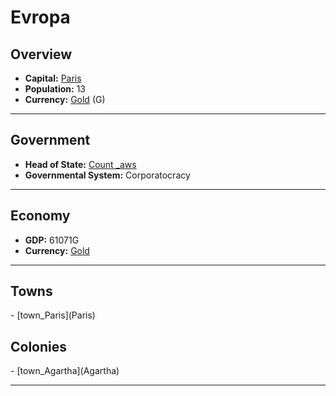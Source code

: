 # <!--NAME-->Evropa<!--NAME-->

## Overview

- **Capital:** <!--CAPITAL_LINK-->[Paris](town_Paris)<!--CAPITAL_LINK-->
- **Population:** <!--POPULATION-->13<!--POPULATION-->
- **Currency:** <!--CURRENCY_LINK-->[Gold](currency_Gold)<!--CURRENCY_LINK--> (<!--CURRENCY_ABV-->G<!--CURRENCY_ABV-->)

---

## Government

- **Head of State:** <!--LEADER_TITLE_LINK-->[Count _aws](user__aws)<!--LEADER_TITLE_LINK-->
- **Governmental System:** <!--GOVERNMENT-->Corporatocracy<!--GOVERNMENT-->

---

## Economy

- **GDP:** <!--GDP-->61071G<!--GDP-->
- **Currency:** <!--CURRENCY_LINK-->[Gold](currency_Gold)<!--CURRENCY_LINK-->

---

## Towns

<!--TOWNS-->- [town_Paris](Paris)<!--TOWNS-->

## Colonies

<!--COLONIES-->- [town_Agartha](Agartha)<!--COLONIES-->

---